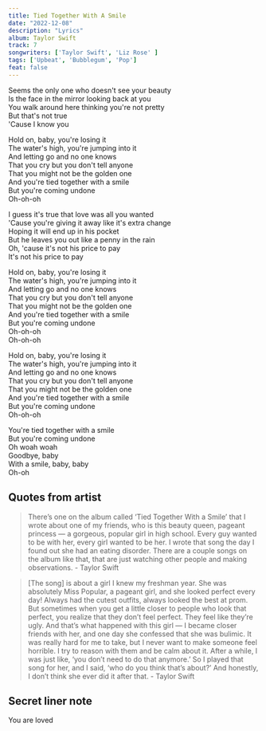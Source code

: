 ```yaml
---
title: Tied Together With A Smile
date: "2022-12-08"
description: "Lyrics"
album: Taylor Swift
track: 7
songwriters: ['Taylor Swift', 'Liz Rose' ]
tags: ['Upbeat', 'Bubblegum', 'Pop']
feat: false
---
```

<p className="verse-one">
Seems the only one who doesn't see your beauty <br />
Is the face in the mirror looking back at you <br />
You walk around here thinking you're not pretty <br />
But that's not true <br />
'Cause I know you <br />
</p>
<p className="chorus">
Hold on, baby, you're losing it <br />
The water's high, you're jumping into it <br />
And letting go and no one knows <br />
That you cry but you don't tell anyone <br />
That you might not be the golden one <br />
And you're tied together with a smile <br />
But you're coming undone <br />
Oh-oh-oh <br />
</p>
<p className="verse-two">
I guess it's true that love was all you wanted <br />
'Cause you're giving it away like it's extra change <br />
Hoping it will end up in his pocket <br />
But he leaves you out like a penny in the rain <br />
Oh, 'cause it's not his price to pay <br />
It's not his price to pay <br />
</p>
<p className="chorus">
Hold on, baby, you're losing it <br />
The water's high, you're jumping into it <br />
And letting go and no one knows <br />
That you cry but you don't tell anyone <br />
That you might not be the golden one <br />
And you're tied together with a smile <br />
But you're coming undone <br />
Oh-oh-oh <br />
Oh-oh-oh <br />
</p>
<p className="chorus">
Hold on, baby, you're losing it <br />
The water's high, you're jumping into it <br />
And letting go and no one knows <br />
That you cry but you don't tell anyone <br />
That you might not be the golden one <br />
And you're tied together with a smile <br />
But you're coming undone <br />
Oh-oh-oh <br />
</p>
<p className="outro">
You're tied together with a smile <br />
But you're coming undone <br />
Oh woah woah <br />
Goodbye, baby <br />
With a smile, baby, baby <br />
Oh-oh <br />
</p>


## Quotes from artist
<blockquote>
There’s one on the album called ‘Tied Together With a Smile’ that I wrote about one of my friends, who is this beauty queen, pageant princess — a gorgeous, popular girl in high school. Every guy wanted to be with her, every girl wanted to be her. I wrote that song the day I found out she had an eating disorder. There are a couple songs on the album like that, that are just watching other people and making observations. - Taylor Swift
</blockquote>
<blockquote>
[The song] is about a girl I knew my freshman year. She was absolutely Miss Popular, a pageant girl, and she looked perfect every day! Always had the cutest outfits, always looked the best at prom. But sometimes when you get a little closer to people who look that perfect, you realize that they don’t feel perfect. They feel like they’re ugly. And that’s what happened with this girl — I became closer friends with her, and one day she confessed that she was bulimic. It was really hard for me to take, but I never want to make someone feel horrible. I try to reason with them and be calm about it. After a while, I was just like, ‘you don’t need to do that anymore.’ So I played that song for her, and I said, ‘who do you think that’s about?’ And honestly, I don’t think she ever did it after that. - Taylor Swift
</blockquote>

## Secret liner note
You are loved